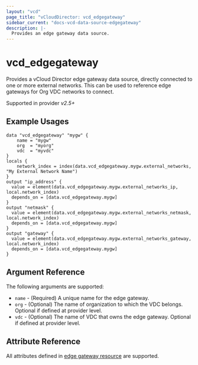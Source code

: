 ```yaml
---
layout: "vcd"
page_title: "vCloudDirector: vcd_edgegateway"
sidebar_current: "docs-vcd-data-source-edgegateway"
description: |-
  Provides an edge gateway data source.
---
```


# vcd\_edgegateway

Provides a vCloud Director edge gateway data source, directly connected to one or more external networks. This can be used to reference
edge gateways for Org VDC networks to connect.

Supported in provider *v2.5+*

## Example Usages

```hcl
data "vcd_edgegateway" "mygw" {
    name = "mygw"
    org  = "myorg"
    vdc  = "myvdc"
}
locals {
    network_index = index(data.vcd_edgegateway.mygw.external_networks, "My External Network Name")
}
output "ip_address" {
  value = element(data.vcd_edgegateway.mygw.external_networks_ip, local.network_index)
  depends_on = [data.vcd_edgegateway.mygw]
}
output "netmask" {
  value = element(data.vcd_edgegateway.mygw.external_networks_netmask, local.network_index)
  depends_on = [data.vcd_edgegateway.mygw]
}
output "gateway" {
  value = element(data.vcd_edgegateway.mygw.external_networks_gateway, local.network_index)
  depends_on = [data.vcd_edgegateway.mygw]
}
```

## Argument Reference

The following arguments are supported:

* `name` - (Required) A unique name for the edge gateway.
* `org` - (Optional) The name of organization to which the VDC belongs. Optional if defined at provider level.
* `vdc` - (Optional) The name of VDC that owns the edge gateway. Optional if defined at provider level. 

## Attribute Reference

All attributes defined in [edge gateway resource](/docs/providers/vcd/r/edgegateway.html#attribute-reference) are supported.